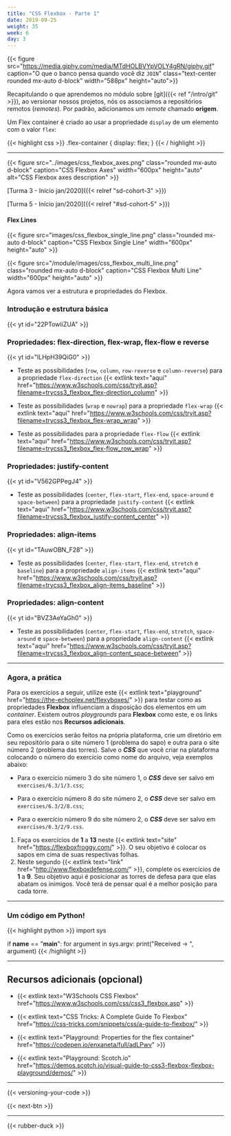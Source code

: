 ```yaml
---
title: "CSS Flexbox - Parte 1"
date: 2019-09-25
weight: 35
week: 6
day: 3
---
```


{{< figure src="https://media.giphy.com/media/MTdHOLBVYpVOLY4gRN/giphy.gif" caption="O que o banco pensa quando você diz `JOIN`" class="text-center rounded mx-auto d-block" width="588px" height="auto">}}

Recapitulando o que aprendemos no módulo sobre [git]({{< ref "/intro/git" >}}), ao versionar nossos projetos, nós os associamos a repositórios remotos (_remotes_). Por padrão, adicionamos um _remote_ chamado **origem**.

Um Flex container é criado ao usar a propriedade `display` de um elemento com o valor `flex`:

{{< highlight css >}}
.flex-container {
  display: flex;
}
{{< / highlight >}}

---

{{< figure src="../images/css_flexbox_axes.png" class="rounded mx-auto d-block" caption="CSS Flexbox Axes" width="600px" height="auto" alt="CSS Flexbox axes description" >}}

[Turma 3 - Início jan/2020]({{< relref "sd-cohort-3" >}})

[Turma 5 - Início jan/2020]({{< relref "#sd-cohort-5" >}})

#### Flex Lines

{{< figure src="images/css_flexbox_single_line.png" class="rounded mx-auto d-block" caption="CSS Flexbox Single Line" width="600px" height="auto" >}}

{{< figure src="/module/images/css_flexbox_multi_line.png" class="rounded mx-auto d-block" caption="CSS Flexbox Multi Line" width="600px" height="auto" >}}

Agora vamos ver a estrutura e propriedades do Flexbox.

### Introdução e estrutura básica

{{< yt id="22PTowIiZUA" >}}

### Propriedades: flex-direction, flex-wrap, flex-flow e reverse

{{< yt id="ILHpH39QiG0" >}}

* Teste as possibilidades (`row`, `column`, `row-reverse` e `column-reverse`) para a propriedade `flex-direction` {{< extlink text="aqui" href="https://www.w3schools.com/css/tryit.asp?filename=trycss3_flexbox_flex-direction_column" >}}

* Teste as possibilidades (`wrap` e `nowrap`) para a propriedade `flex-wrap` {{< extlink text="aqui" href="https://www.w3schools.com/css/tryit.asp?filename=trycss3_flexbox_flex-wrap_wrap" >}}

* Teste as possibilidades para a propriedade `flex-flow` {{< extlink text="aqui" href="https://www.w3schools.com/css/tryit.asp?filename=trycss3_flexbox_flex-flow_row_wrap" >}}

### Propriedades: justify-content

{{< yt id="V562GPPegJ4" >}}

* Teste as possibilidades (`center`, `flex-start`, `flex-end`, `space-around` e `space-between`) para a propriedade `justify-content` {{< extlink text="aqui" href="https://www.w3schools.com/css/tryit.asp?filename=trycss3_flexbox_justify-content_center" >}}

### Propriedades: align-items

{{< yt id="TAuwOBN_F28" >}}

* Teste as possibilidades (`center`, `flex-start`, `flex-end`, `stretch` e `baseline`) para a propriedade `align-items` {{< extlink text="aqui" href="https://www.w3schools.com/css/tryit.asp?filename=trycss3_flexbox_align-items_baseline" >}}

### Propriedades: align-content

{{< yt id="BVZ3AeYaGh0" >}}

* Teste as possibilidades (`center`, `flex-start`, `flex-end`, `stretch`, `space-around` e `space-between`) para a propriedade `align-content` {{< extlink text="aqui" href="https://www.w3schools.com/css/tryit.asp?filename=trycss3_flexbox_align-content_space-between" >}}

---

### Agora, a prática

Para os exercícios a seguir, utilize este {{< extlink text="playground" href="https://the-echoplex.net/flexyboxes/" >}} para testar como as propriedades **Flexbox** influenciam a disposição dos elementos em um _container_. Existem outros _playgrounds_ para **Flexbox** como este, e os links para eles estão nos **Recursos adicionais**.

Como os exercícios serão feitos na própria plataforma, crie um diretório em seu repositório para o site número 1 (problema do sapo) e outra para o site número 2 (problema das torres).
Salve o ***CSS*** que você criar na plataforma colocando o número do exercício como nome do arquivo, veja exemplos abaixo:

- Para o exercício número 3 do site número 1, o ***CSS*** deve ser salvo em `exercises/6.3/1/3.css`;

- Para o exercício número 8 do site número 2, o ***CSS*** deve ser salvo em `exercises/6.3/2/8.css`;

- Para o exercício número 9 do site número 2, o ***CSS*** deve ser salvo em `exercises/6.3/2/9.css`.

1. Faça os exercícios de **1** a **13** neste {{< extlink text="site" href="https://flexboxfroggy.com/" >}}. O seu objetivo é colocar os sapos em cima de suas respectivas folhas.
2. Neste segundo {{< extlink text="link" href="http://www.flexboxdefense.com/" >}}, complete os exercícios de **1** a **9**. Seu objetivo aqui é posicionar as torres de defesa para que elas abatam os inimigos. Você terá de pensar qual é a melhor posição para cada torre.

---

### Um código em Python!

{{< highlight python >}}
import sys


if __name__ == "__main__":
    for argument in sys.argv:
        print("Received -> ", argument)
{{< /highlight >}}

---

## Recursos adicionais (opcional)

* {{< extlink text="W3Schools CSS Flexbox" href="https://www.w3schools.com/css/css3_flexbox.asp" >}}

* {{< extlink text="CSS Tricks: A Complete Guide To Flexbox" href="https://css-tricks.com/snippets/css/a-guide-to-flexbox/" >}}

* {{< extlink text="Playground: Properties for the flex container" href="https://codepen.io/enxaneta/full/adLPwv" >}}

* {{< extlink text="Playground: Scotch.io" href="https://demos.scotch.io/visual-guide-to-css3-flexbox-flexbox-playground/demos/" >}}

---

{{< versioning-your-code >}}

{{< next-btn >}}

---

{{< rubber-duck >}}
